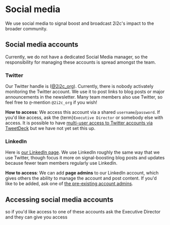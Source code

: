 # Social media

We use social media to signal boost and broadcast 2i2c's impact to the broader community.

## Social media accounts

Currently, we do not have a dedicated Social Media manager, so the responsibility for managing these accounts is spread amongst the team.

### Twitter

Our Twitter handle is ([@2i2c_org](https://twitter.com/2i2c_org)).
Currently, there is nobody activately monitoring the Twitter account.
We use it to post links to blog posts or major announcements in the newsletter.
Many team members also use Twitter, so feel free to `@`-mention `@2i2c_org` if you wish!

**How to access**: We access this account via a shared `username`/`password`.
If you'd like access, ask the {term}`Executive Director` or somebody else with access.
It is possible to have [multi-user access to Twitter accounts via TweetDeck](https://twitter.com/settings/teams) but we have not yet set this up.

### LinkedIn

Here is [our LinkedIn page](https://www.linkedin.com/company/70495902/).
We use LinkedIn roughly the same way that we use Twitter, though focus it more on signal-boosting blog posts and updates because fewer team members regularly use LinkedIn.

**How to access**: We can add **page admins** to our LinkedIn account, which gives others the ability to manage the account and post content.
If you'd like to be added, ask one of [the pre-existing account admins](https://www.linkedin.com/company/70495902/admin/manage-admins/).

## Accessing social media accounts

so if you'd like access to one of these accounts ask the Executive Director and they can give you access